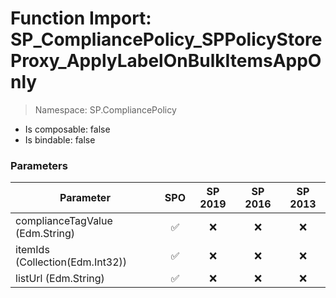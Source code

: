 # Function Import: SP_CompliancePolicy_SPPolicyStoreProxy_ApplyLabelOnBulkItemsAppOnly

> Namespace: SP.CompliancePolicy

- Is composable: false
- Is bindable: false

### Parameters

Parameter | SPO | SP 2019 | SP 2016 | SP 2013
----------|:---:|:-------:|:-------:|:-------:
complianceTagValue (Edm.String) | ✅ | ❌ | ❌ | ❌
itemIds (Collection(Edm.Int32)) | ✅ | ❌ | ❌ | ❌
listUrl (Edm.String) | ✅ | ❌ | ❌ | ❌